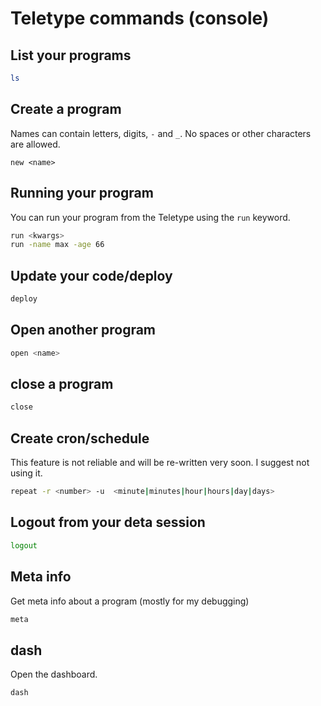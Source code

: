 # Teletype commands (console)

## List your programs

```bash
ls
```

## Create a program
Names can contain letters, digits, `-` and `_`. No spaces or other characters are allowed.

```
new <name>
```

## Running your program

You can run your program from the Teletype using the `run` keyword.

```bash
run <kwargs>
run -name max -age 66 
```

## Update your code/deploy

```bash
deploy
```

## Open another program

```bash
open <name>
```

## close a program

```bash
close
```

## Create cron/schedule

This feature is not reliable and will be re-written very soon.
I suggest not using it.

```bash
repeat -r <number> -u  <minute|minutes|hour|hours|day|days>
```

## Logout from your deta session

```bash
logout
```

## Meta info

Get meta info about a program (mostly for my debugging)

```bash
meta
```
## dash

Open the dashboard.

```bash
dash
```

